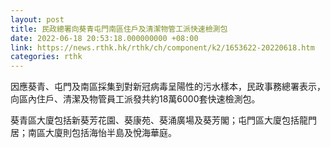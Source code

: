 ```yaml
---
layout: post
title: 民政總署向葵青屯門南區住戶及清潔物管工派快速檢測包
date: 2022-06-18 20:53:18.000000000 +08:00
link: https://news.rthk.hk/rthk/ch/component/k2/1653622-20220618.htm
categories: rthk
---
```


因應葵青、屯門及南區採集到對新冠病毒呈陽性的污水樣本，民政事務總署表示，向區內住戶、清潔及物管員工派發共約18萬6000套快速檢測包。

葵青區大廈包括新葵芳花園、葵康苑、葵涌廣場及葵芳閣；屯門區大廈包括龍門居；南區大廈則包括海怡半島及悅海華庭。
